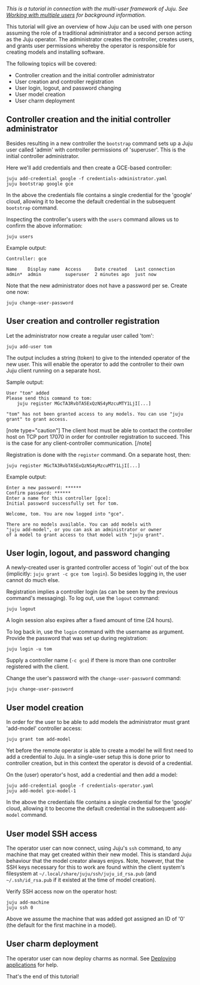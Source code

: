 *This is a tutorial in connection with the multi-user framework of Juju. See [Working with multiple users](/t/working-with-multiple-users/1156) for background information.*

This tutorial will give an overview of how Juju can be used with one person assuming the role of a traditional administrator and a second person acting as the Juju operator. The administrator creates the controller, creates users, and grants user permissions whereby the operator is responsible for creating models and installing software.

The following topics will be covered:

-   Controller creation and the initial controller administrator
-   User creation and controller registration
-   User login, logout, and password changing
-   User model creation
-   User charm deployment

<h2 id="heading--controller-creation-and-the-initial-controller-administrator">Controller creation and the initial controller administrator</h2>

Besides resulting in a new controller the `bootstrap` command sets up a Juju user called 'admin' with controller permissions of 'superuser'. This is the initial controller administrator.

Here we'll add credentials and then create a GCE-based controller:

``` text
juju add-credential google -f credentials-administrator.yaml
juju bootstrap google gce
```

In the above the credentials file contains a single credential for the 'google' cloud, allowing it to become the default credential in the subsequent `bootstrap` command.

Inspecting the controller's users with the `users` command allows us to confirm the above information:

``` text
juju users
```

Example output:

``` text
Controller: gce

Name    Display name  Access     Date created   Last connection
admin*  admin         superuser  2 minutes ago  just now
```

Note that the new administrator does not have a password per se. Create one now:

``` text
juju change-user-password
```

<h2 id="heading--user-creation-and-controller-registration">User creation and controller registration</h2>

Let the administrator now create a regular user called 'tom':

``` text
juju add-user tom
```

The output includes a string (token) to give to the intended operator of the new user. This will enable the operator to add the controller to their own Juju client running on a separate host.

Sample output:

``` text
User "tom" added
Please send this command to tom:
    juju register MGcTA3RvbTA5ExQzNS4yMzcuMTY1LjI[...]

"tom" has not been granted access to any models. You can use "juju grant" to grant access.
```

[note type="caution"]
The client host must be able to contact the controller host on TCP port 17070 in order for controller registration to succeed. This is the case for any client-controller communication.
[/note]

Registration is done with the `register` command. On a separate host, then:

``` text
juju register MGcTA3RvbTA5ExQzNS4yMzcuMTY1LjI[...]
```

Example output:

``` text
Enter a new password: ******
Confirm password: ******
Enter a name for this controller [gce]: 
Initial password successfully set for tom.

Welcome, tom. You are now logged into "gce".

There are no models available. You can add models with
"juju add-model", or you can ask an administrator or owner
of a model to grant access to that model with "juju grant".
```

<h2 id="heading--user-login-logout-and-password-changing">User login, logout, and password changing</h2>

A newly-created user is granted controller access of 'login' out of the box (implicitly: `juju grant -c gce tom login`). So besides logging in, the user cannot do much else.

Registration implies a controller login (as can be seen by the previous command's messaging). To log out, use the `logout` command:

``` text
juju logout
```

A login session also expires after a fixed amount of time (24 hours).

To log back in, use the `login` command with the username as argument. Provide the password that was set up during registration:

``` text
juju login -u tom
```

Supply a controller name (`-c gce`) if there is more than one controller registered with the client.

Change the user's password with the `change-user-password` command:

``` text
juju change-user-password
```

<h2 id="heading--user-model-creation">User model creation</h2>

In order for the user to be able to add models the administrator must grant 'add-model' controller access:

``` text
juju grant tom add-model
```

Yet before the remote operator is able to create a model he will first need to add a credential to Juju. In a single-user setup this is done prior to controller creation, but in this context the operator is devoid of a credential.

On the (user) operator's host, add a credential and then add a model:

``` text
juju add-credential google -f credentials-operator.yaml
juju add-model gce-model-1
```

In the above the credentials file contains a single credential for the 'google' cloud, allowing it to become the default credential in the subsequent `add-model` command.

<h2 id="heading--user-model-ssh-access">User model SSH access</h2>

The operator user can now connect, using Juju's `ssh` command, to any machine that may get created within their new model. This is standard Juju behaviour that the model creator always enjoys. Note, however, that the SSH keys necessary for this to work are found within the client system's filesystem at `~/.local/share/juju/ssh/juju_id_rsa.pub` (and `~/.ssh/id_rsa.pub` if it existed at the time of model creation).

Verify SSH access now on the operator host:

``` text
juju add-machine
juju ssh 0
```

Above we assume the machine that was added got assigned an ID of '0' (the default for the first machine in a model).

<h2 id="heading--user-charm-deployment">User charm deployment</h2>

The operator user can now deploy charms as normal. See [Deploying applications](/t/deploying-applications/1062) for help.

That's the end of this tutorial!

<!-- LINKS -->
